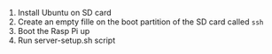 1. Install Ubuntu on SD card
2. Create an empty fille on the boot partition of the SD card called `ssh`
3. Boot the Rasp Pi up
4. Run server-setup.sh script